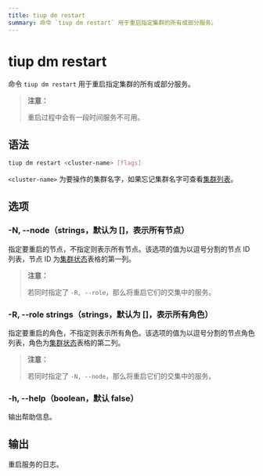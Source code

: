 ```yaml
---
title: tiup dm restart
summary: 命令 `tiup dm restart` 用于重启指定集群的所有或部分服务。
---
```


# tiup dm restart

命令 `tiup dm restart` 用于重启指定集群的所有或部分服务。

> **注意：**
> 
> 重启过程中会有一段时间服务不可用。

## 语法

```sh
tiup dm restart <cluster-name> [flags]
```

`<cluster-name>` 为要操作的集群名字，如果忘记集群名字可查看[集群列表](/tiup/tiup-component-dm-list.md)。

## 选项

### -N, --node（strings，默认为 []，表示所有节点）

指定要重启的节点，不指定则表示所有节点。该选项的值为以逗号分割的节点 ID 列表，节点 ID 为[集群状态](/tiup/tiup-component-dm-display.md)表格的第一列。

> **注意：**
> 
> 若同时指定了 `-R, --role`，那么将重启它们的交集中的服务。

### -R, --role strings（strings，默认为 []，表示所有角色）

指定要重启的角色，不指定则表示所有角色。该选项的值为以逗号分割的节点角色列表，角色为[集群状态](/tiup/tiup-component-dm-display.md)表格的第二列。

> **注意：**
> 
> 若同时指定了 `-N, --node`，那么将重启它们的交集中的服务。

### -h, --help（boolean，默认 false）

输出帮助信息。

## 输出

重启服务的日志。
